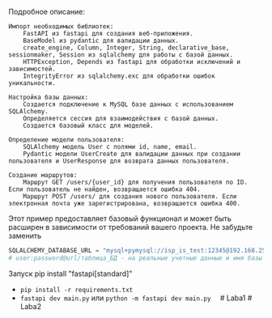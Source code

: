 Подробное описание:

    Импорт необходимых библиотек:
        FastAPI из fastapi для создания веб-приложения.
        BaseModel из pydantic для валидации данных.
        create_engine, Column, Integer, String, declarative_base, sessionmaker, Session из sqlalchemy для работы с базой данных.
        HTTPException, Depends из fastapi для обработки исключений и зависимостей.
        IntegrityError из sqlalchemy.exc для обработки ошибок уникальности.

    Настройка базы данных:
        Создается подключение к MySQL базе данных с использованием SQLAlchemy.
        Определяется сессия для взаимодействия с базой данных.
        Создается базовый класс для моделей.

    Определение модели пользователя:
        SQLAlchemy модель User с полями id, name, email.
        Pydantic модели UserCreate для валидации данных при создании пользователя и UserResponse для возврата данных пользователя.

    Создание маршрутов:
        Маршрут GET /users/{user_id} для получения пользователя по ID. Если пользователь не найден, возвращается ошибка 404.
        Маршрут POST /users/ для создания нового пользователя. Если электронная почта уже зарегистрирована, возвращается ошибка 400.

Этот пример предоставляет базовый функционал и может быть расширен в зависимости от требований вашего проекта. Не забудьте заменить

```py
SQLALCHEMY_DATABASE_URL = "mysql+pymysql://isp_is_test:12345@192.168.25.23/isp_is_test"
# user:password@url/таблица_БД - на реальные учетные данные и имя базы данных MySQL.
```

Запуск
pip install "fastapi[standard]"

- `pip install -r requirements.txt`
- `fastapi dev main.py` или `python -m fastapi dev main.py  `
#   L a b a 1  
 #   L a b a 2  
 
